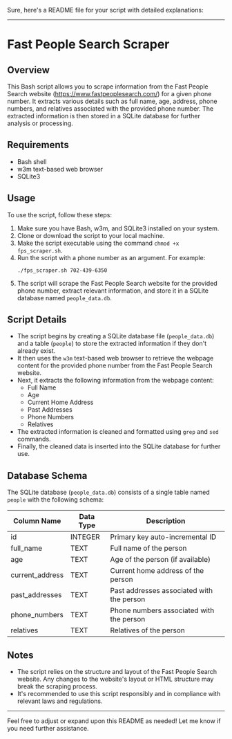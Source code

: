 Sure, here's a README file for your script with detailed explanations:

---

# Fast People Search Scraper

## Overview
This Bash script allows you to scrape information from the Fast People Search website (https://www.fastpeoplesearch.com/) for a given phone number. It extracts various details such as full name, age, address, phone numbers, and relatives associated with the provided phone number. The extracted information is then stored in a SQLite database for further analysis or processing.

## Requirements
- Bash shell
- w3m text-based web browser
- SQLite3

## Usage
To use the script, follow these steps:

1. Make sure you have Bash, w3m, and SQLite3 installed on your system.
2. Clone or download the script to your local machine.
3. Make the script executable using the command `chmod +x fps_scraper.sh`.
4. Run the script with a phone number as an argument. For example:
   ```
   ./fps_scraper.sh 702-439-6350
   ```
5. The script will scrape the Fast People Search website for the provided phone number, extract relevant information, and store it in a SQLite database named `people_data.db`.

## Script Details
- The script begins by creating a SQLite database file (`people_data.db`) and a table (`people`) to store the extracted information if they don't already exist.
- It then uses the `w3m` text-based web browser to retrieve the webpage content for the provided phone number from the Fast People Search website.
- Next, it extracts the following information from the webpage content:
  - Full Name
  - Age
  - Current Home Address
  - Past Addresses
  - Phone Numbers
  - Relatives
- The extracted information is cleaned and formatted using `grep` and `sed` commands.
- Finally, the cleaned data is inserted into the SQLite database for further use.

## Database Schema
The SQLite database (`people_data.db`) consists of a single table named `people` with the following schema:

| Column Name    | Data Type | Description                                       |
|----------------|-----------|---------------------------------------------------|
| id             | INTEGER   | Primary key auto-incremental ID                  |
| full_name      | TEXT      | Full name of the person                          |
| age            | TEXT      | Age of the person (if available)                 |
| current_address| TEXT      | Current home address of the person               |
| past_addresses | TEXT      | Past addresses associated with the person         |
| phone_numbers  | TEXT      | Phone numbers associated with the person          |
| relatives      | TEXT      | Relatives of the person                           |

## Notes
- The script relies on the structure and layout of the Fast People Search website. Any changes to the website's layout or HTML structure may break the scraping process.
- It's recommended to use this script responsibly and in compliance with relevant laws and regulations.

---

Feel free to adjust or expand upon this README as needed! Let me know if you need further assistance.